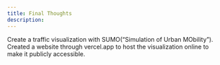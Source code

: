 ```yaml
---
title: Final Thoughts
description:
---
```


Create a traffic visualization with SUMO(“Simulation of Urban MObility”).
Created a website through vercel.app to host the visualization online to make it publicly accessible.
